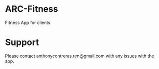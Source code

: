 # ARC-Fitness
Fitness App for clients

# Support
Please contact anthonycontreras.ren@gmail.com with any issues with the app. 
